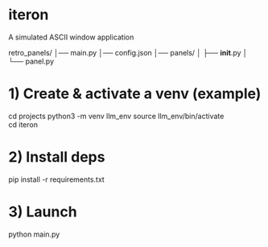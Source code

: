 # iteron
A simulated ASCII window application

retro_panels/
│── main.py
│── config.json
│── panels/
│    ├── __init__.py
│    └── panel.py


# 1) Create & activate a venv (example)
cd projects
python3 -m venv llm_env
source llm_env/bin/activate  
cd iteron

# 2) Install deps
pip install -r requirements.txt

# 3) Launch
python main.py